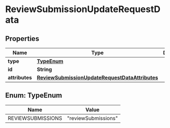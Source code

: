 

# ReviewSubmissionUpdateRequestData


## Properties

| Name | Type | Description | Notes |
|------------ | ------------- | ------------- | -------------|
|**type** | [**TypeEnum**](#TypeEnum) |  |  |
|**id** | **String** |  |  |
|**attributes** | [**ReviewSubmissionUpdateRequestDataAttributes**](ReviewSubmissionUpdateRequestDataAttributes.md) |  |  [optional] |



## Enum: TypeEnum

| Name | Value |
|---- | -----|
| REVIEWSUBMISSIONS | &quot;reviewSubmissions&quot; |




